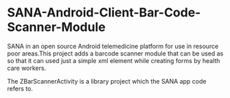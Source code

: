 SANA-Android-Client-Bar-Code-Scanner-Module
===========================================

SANA in an open source Android telemedicine platform for use in resource poor areas.This  project adds a barcode scanner module that can be used as so that it can used just a simple xml element while creating forms by health care workers.

 The ZBarScannerActivity is a library project which the SANA app code refers to.
